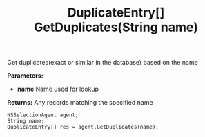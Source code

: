﻿---
uid: crmscript_ref_NSSelectionAgent_GetDuplicates
title: DuplicateEntry[] GetDuplicates(String name)
intellisense: NSSelectionAgent.GetDuplicates
keywords: NSSelectionAgent, GetDuplicates
so.topic: reference
---

Get duplicates(exact or similar in the database) based on the name

**Parameters:**
 - **name** Name used for lookup

**Returns:** Any records matching the specified name

```crmscript
NSSelectionAgent agent;
String name;
DuplicateEntry[] res = agent.GetDuplicates(name);
```

